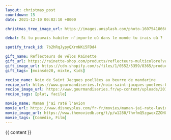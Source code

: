 ```yaml
---
layout: christmas_post
countdown: 15
date: 2021-12-10 00:02:10 +0000

christmas_tree_image_url: https://images.unsplash.com/photo-1607541866666-8923bbba7381?crop=entropy&cs=tinysrgb&fit=max&fm=jpg&ixid=MnwyNzc3MTF8MHwxfHNlYXJjaHwyNzl8fGNocmlzdG1hcyUyMHRyZWV8ZW58MHwxfHx8MTYzOTEwMjQ2OQ&ixlib=rb-1.2.1&q=80&w=1080

debat: Si tu pouvais habiter n'importe où dans le monde tu irais où ?

spotify_track_id: 7b2hRqJypyQXrmNKi5FDd4

gift_name: Reflecteurs de vélos Rainette
gift_url: https://rainette-shop.com/products/reflecteurs-multicolore?variant=39514176585885&currency=EUR&utm_medium=product_sync&utm_source=google&utm_content=sag_organic&utm_campaign=sag_organic&gclid=Cj0KCQiA7oyNBhDiARIsADtGRZZFeR7OQfgSfgc9dDuSQpd0L1hisybUPv6b0k7UTD-0T7tcbziaBfQaAnjEEALw_wcB
gift_image_url: https://cdn.shopify.com/s/files/1/0552/5359/8365/products/visibilite-roue-velo_reflecteurs-multicolore-couleurs-variete-colore-jour-roue_1728x.jpg?v=1620314755
gift_tags: [moinsde20, mixte, Kids]

recipe_name: Noix de Saint Jacques poellées au beurre de mandarine
recipe_url: https://www.gourmandiseries.fr/noix-saint-jacques-poelees-beurre-mandarine/
recipe_image_url: https://www.gourmandiseries.fr/wp-content/uploads/2018/12/noix-saint-jacques-poelee.jpg
recipe_tags: [plat, facile]

movie_name: Maman j'ai raté l'avion
movie_url: https://www.disneyplus.com/fr-fr/movies/maman-jai-rate-lavion/3v4vqKPG2jSr
movie_image_url: https://www.themoviedb.org/t/p/w1280/7hvfmQ5zgwoxZZOHQ9uGMdIk43t.jpg
movie_tags: [Comédie, Film]
---
```


{{ content }}

